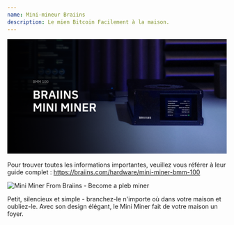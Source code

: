 ```yaml
---
name: Mini-mineur Braiins
description: Le mien Bitcoin Facilement à la maison.
---
```

![cover](assets/cover.webp)

Pour trouver toutes les informations importantes, veuillez vous référer à leur guide complet : https://braiins.com/hardware/mini-miner-bmm-100

![ Mini Miner From Braiins - Become a pleb miner  ](https://youtu.be/QXonFfguymw?si=_bq5pd_85xmUBZiw)

Petit, silencieux et simple - branchez-le n'importe où dans votre maison et oubliez-le. Avec son design élégant, le Mini Miner fait de votre maison un foyer.